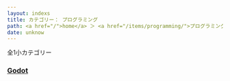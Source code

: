 ```yaml
---
layout: indexs
title: カテゴリー： プログラミング
path: <a href="/">home</a> ＞ <a href="/items/programming/">プログラミング</a>
date: unknow
---
```

<p id="path">全1小カテゴリー</p>
<h3><a href="./godot/">Godot</a></h3>